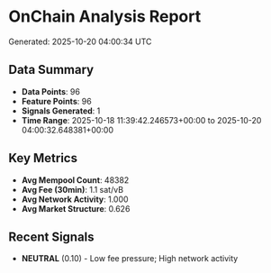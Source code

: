 # OnChain Analysis Report
Generated: 2025-10-20 04:00:34 UTC

## Data Summary
- **Data Points**: 96
- **Feature Points**: 96
- **Signals Generated**: 1
- **Time Range**: 2025-10-18 11:39:42.246573+00:00 to 2025-10-20 04:00:32.648381+00:00

## Key Metrics
- **Avg Mempool Count**: 48382
- **Avg Fee (30min)**: 1.1 sat/vB
- **Avg Network Activity**: 1.000
- **Avg Market Structure**: 0.626

## Recent Signals
- **NEUTRAL** (0.10) - Low fee pressure; High network activity
